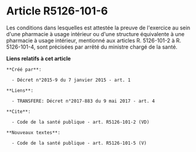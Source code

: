 # Article R5126-101-6

Les conditions dans lesquelles est attestée la preuve de l'exercice au sein d'une pharmacie à usage intérieur ou d'une
structure équivalente à une pharmacie à usage intérieur, mentionné aux articles R. 5126-101-2 à R. 5126-101-4, sont précisées
par arrêté du ministre chargé de la santé.

**Liens relatifs à cet article**

	**Créé par**:

	  - Décret n°2015-9 du 7 janvier 2015 - art. 1

	**Liens**:

	  - TRANSFERE: Décret n°2017-883 du 9 mai 2017 - art. 4

	**Cite**:

	  - Code de la santé publique - art. R5126-101-2 (VD)

	**Nouveaux textes**:

	  - Code de la santé publique - art. R5126-101-5 (V)
